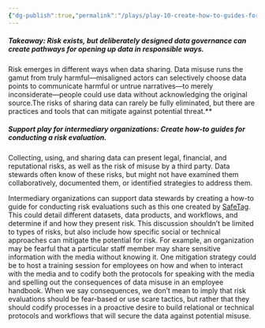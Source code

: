 ```yaml
---
{"dg-publish":true,"permalink":"/plays/play-10-create-how-to-guides-for-discussing-risk-and-developing-mitigation-strategies/"}
---
```


##### **Takeaway: Risk exists, but deliberately designed data governance can create pathways for opening up data in responsible ways.**
Risk emerges in different ways when data sharing. Data misuse runs the gamut from truly harmful—misaligned actors can selectively choose data points to communicate harmful or untrue narratives—to merely inconsiderate—people could use data without acknowledging the original source.The risks of sharing data can rarely be fully eliminated, but there are practices and tools that can mitigate against potential threat.**


##### **Support play for intermediary organizations: Create how-to guides for conducting a risk evaluation.** 
Collecting, using, and sharing data can present legal, financial, and reputational risks, as well as the risk of misuse by a third party. Data stewards often know of these risks, but might not have examined them collaboratively, documented them, or identified strategies to address them. 

Intermediary organizations can support data stewards by creating a how-to guide for conducting risk evaluations such as this one created by [SafeTag](https://safetag.org/methods/data_assessment/). This could detail different datasets, data products, and workflows, and determine if and how they present risk. This discussion shouldn’t be limited to types of risks, but also include how specific social or technical approaches can mitigate the potential for risk. For example, an organization may be fearful that a particular staff member may share sensitive information with the media without knowing it. One mitigation strategy could be to host a training session for employees on how and when to interact with the media and to codify both the protocols for speaking with the media and spelling out the consequences of data misuse in an employee handbook. When we say consequences, we don’t mean to imply that risk evaluations should be fear-based or use scare tactics, but rather that they should codify processes in a proactive desire to build relational or technical protocols and workflows that will secure the data against potential misuse.